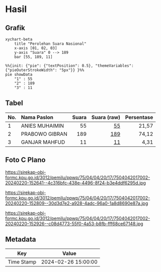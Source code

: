 # Hasil

## Grafik

```mermaid
xychart-beta
    title "Perolehan Suara Nasional"
    x-axis [01, 02, 03]
    y-axis "Suara" 0 --> 189
    bar [55, 189, 11]
```

```mermaid
%%{init: {"pie": {"textPosition": 0.5}, "themeVariables": {"pieOuterStrokeWidth": "5px"}} }%%
pie showData
    "1" : 55
    "2" : 189
    "3" : 11
```

## Tabel

| No. | Nama Paslon    | Suara | Suara (raw) | Persentase |
|:--- |:-------------- | -----:| -----------:| ----------:|
| 1   | ANIES MUHAIMIN | 55    | [55][p-1]   | 21,57      |
| 2   | PRABOWO GIBRAN | 189   | [189][p-2]  | 74,12      |
| 3   | GANJAR MAHFUD  | 11    | [11][p-3]   | 4,31       |


[p-1]: https://github.com/gigit-pemilu/pemilu-2024/blob/main/pilpres/hitung-suara/sub/75-gorontalo/sub/04-pohuwato/sub/04-marisa/sub/2017-pohuwato-timur/sub/002-tps/sub/paslon-1.txt
[p-2]: https://github.com/gigit-pemilu/pemilu-2024/blob/main/pilpres/hitung-suara/sub/75-gorontalo/sub/04-pohuwato/sub/04-marisa/sub/2017-pohuwato-timur/sub/002-tps/sub/paslon-2.txt
[p-3]: https://github.com/gigit-pemilu/pemilu-2024/blob/main/pilpres/hitung-suara/sub/75-gorontalo/sub/04-pohuwato/sub/04-marisa/sub/2017-pohuwato-timur/sub/002-tps/sub/paslon-3.txt

## Foto C Plano

https://sirekap-obj-formc.kpu.go.id/3012/pemilu/ppwp/75/04/04/20/17/7504042017002-20240220-152641--4c316bfc-438e-4496-8f24-b3e4ddf6295d.jpg

https://sirekap-obj-formc.kpu.go.id/3012/pemilu/ppwp/75/04/04/20/17/7504042017002-20240220-152809--30d3d7e2-a928-4adc-96a0-1a8d8690e87a.jpg

https://sirekap-obj-formc.kpu.go.id/3012/pemilu/ppwp/75/04/04/20/17/7504042017002-20240220-152926--c08d4773-55f0-4a53-b8fb-fff68ce67148.jpg


## Metadata

| Key        | Value               |
| ---------- | ------------------- |
| Time Stamp | 2024-02-26 15:00:00 |



